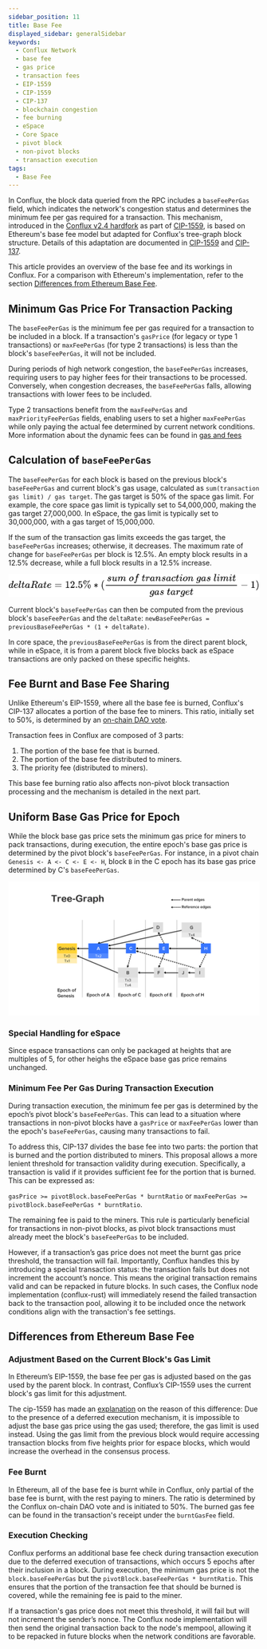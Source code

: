 ```yaml
---
sidebar_position: 11
title: Base Fee
displayed_sidebar: generalSidebar
keywords:
  - Conflux Network
  - base fee
  - gas price
  - transaction fees
  - EIP-1559
  - CIP-1559
  - CIP-137
  - blockchain congestion
  - fee burning
  - eSpace
  - Core Space
  - pivot block
  - non-pivot blocks
  - transaction execution
tags:
  - Base Fee
---
```


In Conflux, the block data queried from the RPC includes a `baseFeePerGas` field, which indicates the network's congestion status and determines the minimum fee per gas required for a transaction. This mechanism, introduced in the [Conflux v2.4 hardfork](../hardforks/v2.4.md) as part of [CIP-1559](https://github.com/Conflux-Chain/CIPs/blob/master/CIPs/cip-1559.md), is based on Ethereum's base fee model but adapted for Conflux's tree-graph block structure. Details of this adaptation are documented in [CIP-1559](https://github.com/Conflux-Chain/CIPs/blob/master/CIPs/cip-1559.md) and [CIP-137](https://github.com/Conflux-Chain/CIPs/blob/master/CIPs/cip-137.md).

This article provides an overview of the base fee and its workings in Conflux. For a comparison with Ethereum's implementation, refer to the section [Differences from Ethereum Base Fee](#differences-from-ethereum-base-fee).

## Minimum Gas Price For Transaction Packing

The `baseFeePerGas` is the minimum fee per gas required for a transaction to be included in a block. If a transaction's `gasPrice` (for legacy or type 1 transactions) or `maxFeePerGas` (for type 2 transactions) is less than the block's `baseFeePerGas`, it will not be included.

During periods of high network congestion, the `baseFeePerGas` increases, requiring users to pay higher fees for their transactions to be processed. Conversely, when congestion decreases, the `baseFeePerGas` falls, allowing transactions with lower fees to be included.

Type 2 transactions benefit from the `maxFeePerGas` and `maxPriorityFeePerGas` fields, enabling users to set a higher `maxFeePerGas` while only paying the actual fee determined by current network conditions. More information about the dynamic fees can be found in [gas and fees](./gas.md)

## Calculation of `baseFeePerGas`

The `baseFeePerGas` for each block is based on the previous block's `baseFeePerGas` and current block's gas usage, calculated as `sum(transaction gas limit) / gas target`. The gas target is 50% of the space gas limit. For example, the core space gas limit is typically set to 54,000,000, making the gas target 27,000,000. In eSpace, the gas limit is typically set to 30,000,000, with a gas target of 15,000,000.

If the sum of the transaction gas limits exceeds the gas target, the `baseFeePerGas` increases; otherwise, it decreases. The maximum rate of change for `baseFeePerGas` per block is 12.5%. An empty block results in a 12.5% decrease, while a full block results in a 12.5% increase.

![delta rate](./img/delta_rate.png)

Current block's `baseFeePerGas` can then be computed from the previous block's `baseFeePerGas` and the `deltaRate`: `newBaseFeePerGas = previousBaseFeePerGas * (1 + deltaRate)`.

In core space, the `previousBaseFeePerGas` is from the direct parent block, while in eSpace, it is from a parent block five blocks back as eSpace transactions are only packed on these specific heights.

## Fee Burnt and Base Fee Sharing

Unlike Ethereum's EIP-1559, where all the base fee is burned, Conflux's CIP-137 allocates a portion of the base fee to miners. This ratio, initially set to 50%, is determined by an [on-chain DAO vote](../../core/core-space-basics/internal-contracts/params-control.md).

Transaction fees in Conflux are composed of 3 parts:

1. The portion of the base fee that is burned.
2. The portion of the base fee distributed to miners.
3. The priority fee (distributed to miners).

This base fee burning ratio also affects non-pivot block transaction processing and the mechanism is detailed in the next part.

## Uniform Base Gas Price for Epoch

While the block base gas price sets the minimum gas price for miners to pack transactions, during execution, the entire epoch's base gas price is determined by the pivot block's `baseFeePerGas`. For instance, in a pivot chain `Genesis <- A <- C <- E <- H`, block `B` in the C epoch has its base gas price determined by C's `baseFeePerGas`.

![Tree Graph](./img/tree_graph.jpg)

### Special Handling for eSpace

Since espace transactions can only be packaged at heights that are multiples of 5, for other heighs the eSpace base gas price remains unchanged.

### Minimum Fee Per Gas During Transaction Execution

During transaction execution, the minimum fee per gas is determined by the epoch’s pivot block's `baseFeePerGas`. This can lead to a situation where transactions in non-pivot blocks have a `gasPrice` or `maxFeePerGas` lower than the epoch's `baseFeePerGas`, causing many transactions to fail.

To address this, CIP-137 divides the base fee into two parts: the portion that is burned and the portion distributed to miners. This proposal allows a more lenient threshold for transaction validity during execution. Specifically, a transaction is valid if it provides sufficient fee for the portion that is burned. This can be expressed as:

`gasPrice >= pivotBlock.baseFeePerGas * burntRatio` or `maxFeePerGas >= pivotBlock.baseFeePerGas * burntRatio`.

The remaining fee is paid to the miners. This rule is particularly beneficial for transactions in non-pivot blocks, as pivot block transactions must already meet the block's `baseFeePerGas` to be included.

However, if a transaction’s gas price does not meet the burnt gas price threshold, the transaction will fail. Importantly, Conflux handles this by introducing a special transaction status: the transaction fails but does not increment the account’s nonce. This means the original transaction remains valid and can be repacked in future blocks. In such cases, the Conflux node implementation (conflux-rust) will immediately resend the failed transaction back to the transaction pool, allowing it to be included once the network conditions align with the transaction's fee settings.

## Differences from Ethereum Base Fee

### Adjustment Based on the Current Block's Gas Limit

In Ethereum’s EIP-1559, the base fee per gas is adjusted based on the gas used by the parent block. In contrast, Conflux’s CIP-1559 uses the current block's gas limit for this adjustment.

The cip-1559 has made an [explanation](https://github.com/Conflux-Chain/CIPs/blob/master/CIPs/cip-1559.md#why-adjust-gas-using-the-current-blocks-gas-limit) on the reason of this difference: Due to the presence of a deferred execution mechanism, it is impossible to adjust the base gas price using the gas used; therefore, the gas limit is used instead. Using the gas limit from the previous block would require accessing transaction blocks from five heights prior for espace blocks, which would increase the overhead in the consensus process.

### Fee Burnt

In Ethereum, all of the base fee is burnt while in Conflux, only partial of the base fee is burnt, with the rest paying to miners. The ratio is determined by the Conflux on-chain DAO vote and is initiated to 50%. The burned gas fee can be found in the transaction's receipt under the `burntGasFee` field.

### Execution Checking

Conflux performs an additional base fee check during transaction execution due to the deferred execution of transactions, which occurs 5 epochs after their inclusion in a block. During execution, the minimum gas price is not the `block.baseFeePerGas` but the `pivotBlock.baseFeePerGas * burntRatio`. This ensures that the portion of the transaction fee that should be burned is covered, while the remaining fee is paid to the miner.

If a transaction's gas price does not meet this threshold, it will fail but will not increment the sender’s nonce. The Conflux node implementation will then send the original transaction back to the node's mempool, allowing it to be repacked in future blocks when the network conditions are favorable.
